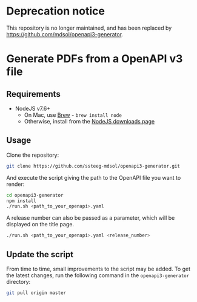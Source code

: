 # Deprecation notice

This repository is no longer maintained, and has been replaced by https://github.com/mdsol/openapi3-generator.


# Generate PDFs from a OpenAPI v3 file

## Requirements

* NodeJS v7.6+
  * On Mac, use [Brew](https://brew.sh/) - `brew install node`
  * Otherwise, install from the [NodeJS downloads page](https://nodejs.org/en/)


## Usage

Clone the repository:

```sh
git clone https://github.com/ssteeg-mdsol/openapi3-generator.git
```

And execute the script giving the path to the OpenAPI file you want to render:

```sh
cd openapi3-generator
npm install
./run.sh <path_to_your_openapi>.yaml
```

A release number can also be passed as a parameter, which will be displayed on the title page.
```sh
./run.sh <path_to_your_openapi>.yaml <release_number>
```


## Update the script

From time to time, small improvements to the script may be added. To get the latest changes, run the following command in the `openapi3-generator` directory:
```sh
git pull origin master
```

